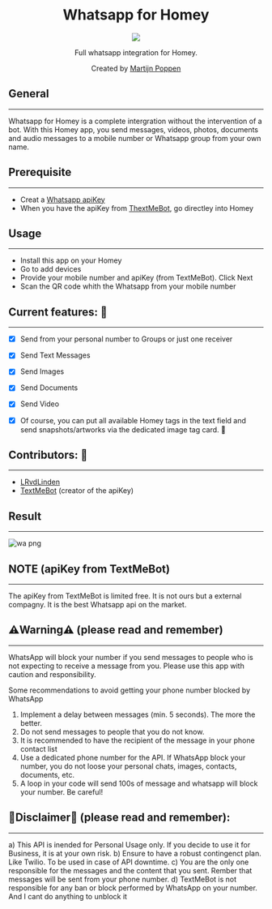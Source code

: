 <h1 align="center">Whatsapp for Homey</h1>

<p align="center">
  <a href="https://homey.app/nl-nl/apps/author/5e2daad2e3e0da0ca754b6a8/page/0/">
    <img src="https://www.mobiledekho.com/wp-content/uploads/2017/11/952x501-5.jpg" />
  </a>
</p>

<p align="center">Full whatsapp integration for Homey.</p>


<p align="center">Created by <a href="https://homey.app/nl-nl/apps/author/5e2daad2e3e0da0ca754b6a8/page/0/">Martijn Poppen</a></p> 
  

## General
---
Whatsapp for Homey is a complete intergration without the intervention of a bot. With this Homey app, you send messages, videos, photos, documents and audio messages to a mobile number or Whatsapp group from your own name.


## Prerequisite
---
- Creat a [Whatsapp apiKey](https://textmebot.com/#lepopup-NewApiKey) 
- When you have the apiKey from [ThextMeBot](https://textmebot.com/#lepopup-NewApiKey), go directley into Homey

## Usage
---
- Install this app on your Homey
- Go to add devices
- Provide your mobile number and apiKey (from TextMeBot). Click Next
- Scan the QR code whith the Whatsapp from your mobile number


## Current features: 🔧
---
- [x] Send from your personal number to Groups or just one receiver
- [x] Send Text Messages
- [x] Send Images
- [x] Send Documents
- [x] Send Video
- [x] Of course, you can put all available Homey tags in the text field and send snapshots/artworks via the dedicated image tag card. :tada:

  
## Contributors: 🔧
---
- <a href="https://github.com/LRvdLinden">LRvdLinden</a>
- <a href="https://textmebot.com">TextMeBot</a> (creator of the apiKey)


## Result
---

![wa png](https://github.com/martijnpoppen/com.whatsapp/assets/77990847/6ce276c0-5923-422c-9a50-4327176a3a23)



## NOTE (apiKey from TextMeBot)
---
The apiKey from TextMeBot is limited free.
It is not ours but a external compagny. It is the best Whatsapp api on the market.



## ⚠️Warning⚠️ (please read and remember)
---
WhatsApp will block your number if you send messages to people who is not expecting to receive a message from you.
Please use this app with caution and responsibility.

Some recommendations to avoid getting your phone number blocked by WhatsApp
1) Implement a delay between messages (min. 5 seconds). The more the better.
2) Do not send messages to people that you do not know.
3) It is recommended to have the recipient of the message in your phone contact list
4) Use a dedicated phone number for the API. If WhatsApp block your number, you do not loose your personal chats, images, contacts, documents, etc.
5) A loop in your code will send 100s of message and whatsapp will block your number. Be careful!


## 🚨Disclaimer🚨 (please read and remember):
---
a) This API is inended for Personal Usage only. If you decide to use it for Business, it is at your own risk.
b) Ensure to have a robust contingenct plan. Like Twilio. To be used in case of API downtime.
c) You are the only one responsible for the messages and the content that you sent. Rember that messages will be sent from your phone number.
d) TextMeBot is not responsible for any ban or block performed by WhatsApp on your number. And I cant do anything to unblock it


